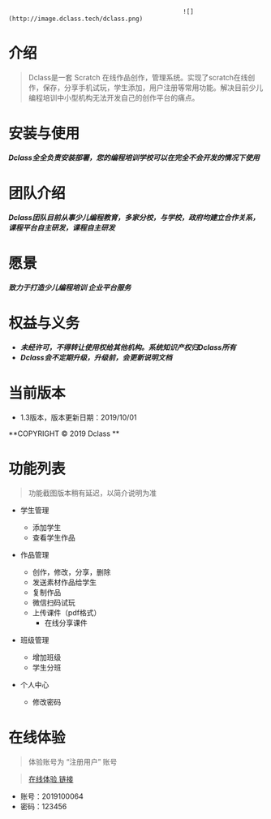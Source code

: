 

                                                    ![](http://image.dclass.tech/dclass.png)

# 介绍
>Dclass是一套 Scratch 在线作品创作，管理系统。实现了scratch在线创作，保存，分享手机试玩，学生添加，用户注册等常用功能。解决目前少儿编程培训中小型机构无法开发自己的创作平台的痛点。




# 安装与使用
***Dclass全全负责安装部署，您的编程培训学校可以在完全不会开发的情况下使用***


# 团队介绍
***Dclass团队目前从事少儿编程教育，多家分校，与学校，政府均建立合作关系，课程平台自主研发，课程自主研发***

# 愿景
***致力于打造少儿编程培训 企业平台服务***

# 权益与义务
- ***未经许可，不得转让使用权给其他机构。系统知识产权归Dclass所有***
- ***Dclass会不定期升级，升级前，会更新说明文档***

# 当前版本
- 1.3版本，版本更新日期：2019/10/01



**COPYRIGHT © 2019 Dclass  **


# 功能列表


> 功能截图版本稍有延迟，以简介说明为准

- 学生管理
    - 添加学生
    - 查看学生作品
 

 - 作品管理
    - 创作，修改，分享，删除
    - 发送素材作品给学生
    - 复制作品
    - 微信扫码试玩
    - 上传课件（pdf格式）
        - 在线分享课件

- 班级管理
    - 增加班级
    - 学生分班

- 个人中心
    - 修改密码
    
    
# 在线体验

> 体验账号为 “注册用户” 账号

>  [在线体验 链接](https://dc.cxcycoding.com)
- 账号：2019100064 
- 密码：123456


